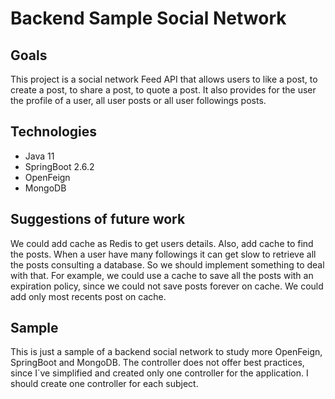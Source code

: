 # Backend Sample Social Network

## Goals

This project is a social network Feed API that allows users to like a post, to create a post, to share a post,
to quote a post. It also provides for the user the profile of a user,  all user posts or all user followings posts.

## Technologies

- Java 11
- SpringBoot 2.6.2
- OpenFeign
- MongoDB


## Suggestions of future work

We could add cache as Redis to get users details. Also, add cache to find the posts.
When a user have many followings it can get slow to retrieve all the posts consulting a database. So we should implement something to deal
with that. For example, we could use a cache to save all the posts with an expiration policy, since we could not save posts forever
on cache. We could add only most recents post on cache.

## Sample

This is just a sample of a backend social network to study more OpenFeign, SpringBoot and MongoDB.
The controller does not offer best practices, since I´ve simplified and created only one controller for the application.
I should create one controller for each subject.

